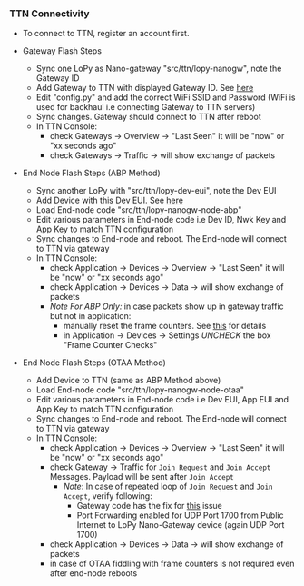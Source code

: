 ### TTN Connectivity
- To connect to TTN, register an account first. 
- Gateway Flash Steps
    - Sync one LoPy as Nano-gateway "src/ttn/lopy-nanogw", note the Gateway ID
    - Add Gateway to TTN with displayed Gateway ID. See [here](./ttn_config/00gw.md)
    - Edit "config.py" and add the correct WiFi SSID and Password (WiFi is used for backhaul i.e connecting Gateway to TTN servers)
    - Sync changes. Gateway should connect to TTN after reboot
    - In TTN Console:
        - check Gateways -> Overview -> "Last Seen" it will be "now" or "xx seconds ago"
        - check Gateways -> Traffic -> will show exchange of packets

- End Node Flash Steps (ABP Method)
    - Sync another LoPy with "src/ttn/lopy-dev-eui", note the Dev EUI
    - Add Device with this Dev EUI. See [here](./ttn_config/02dev.md)
    - Load End-node code "src/ttn/lopy-nanogw-node-abp"
    - Edit various parameters in End-node code i.e Dev ID, Nwk Key and App Key to match TTN configuration
    - Sync changes to End-node and reboot. The End-node will connect to TTN via gateway
    - In TTN Console:
        - check Application -> Devices -> Overview -> "Last Seen" it will be "now" or "xx seconds ago"
        - check Application -> Devices -> Data -> will show exchange of packets
        - *Note For ABP Only:* in case packets show up in gateway traffic but not in application:
            - manually reset the frame counters. See [this](https://www.thethingsnetwork.org/forum/t/reset-frame-counter-issue/5169) for details
            - in Application -> Devices -> Settings *UNCHECK* the box "Frame Counter Checks"
        

- End Node Flash Steps (OTAA Method)
    - Add Device to TTN (same as ABP Method above)
    - Load End-node code "src/ttn/lopy-nanogw-node-otaa"
    - Edit various parameters in End-node code i.e Dev EUI, App EUI and App Key to match TTN configuration
    - Sync changes to End-node and reboot. The End-node will connect to TTN via gateway
    - In TTN Console:
        - check Application -> Devices -> Overview -> "Last Seen" it will be "now" or "xx seconds ago"
        - check Gateway -> Traffic for `Join Request` and `Join Accept` Messages. Payload will be sent after `Join Accept`
            - *Note*: In case of repeated loop of `Join Request` and `Join Accept`, verify following:
                - Gateway code has the fix for [this](https://forum.pycom.io/topic/1330/lopy-lorawan-gateway-with-an-st-lorawan-device/2) issue
                - Port Forwarding enabled for UDP Port 1700 from Public Internet to LoPy Nano-Gateway device (again UDP Port 1700)
        - check Application -> Devices -> Data -> will show exchange of packets
        - in case of OTAA fiddling with frame counters is not required even after end-node reboots
